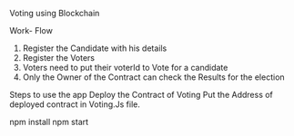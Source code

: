Voting using Blockchain 

Work- Flow
1. Register the Candidate with his details
2. Register the Voters
3. Voters need to put their voterId to Vote for a candidate
4. Only the Owner of the Contract can check the Results for the election


Steps to use the app
Deploy the Contract of Voting
Put the Address of deployed contract in Voting.Js file.

npm install
npm start
